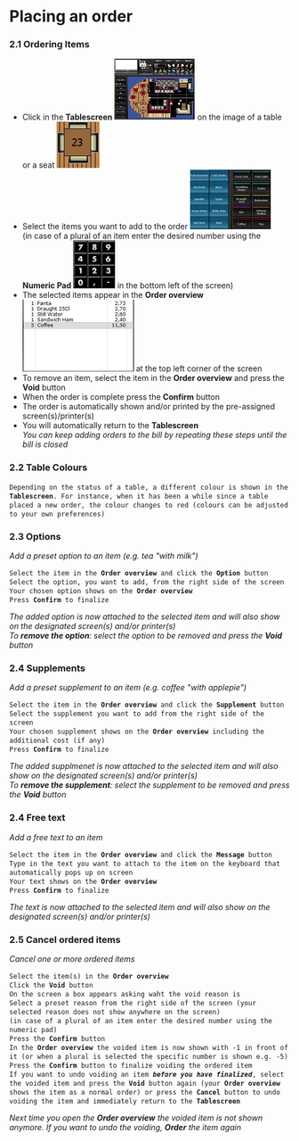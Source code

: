 # Placing an order   
### 2.1 Ordering Items   
* Click in the **Tablescreen** ![tablescreen](pictures/tablescreen.jpg) on the image of a table or a seat ![table](pictures/table.jpg)  
* Select the items you want to add to the order ![items](pictures/itemstoorder.jpg)       
  (in case of a plural of an item enter the desired number using the **Numeric Pad** ![numericpad](pictures/numericpad.jpg)  in the bottom left of the screen)  
* The selected items appear in the **Order overview** ![orderoverview](pictures/orderoverview.jpg)  at the top left corner of the screen   
* To remove an item, select the item in the **Order overview** and press the **Void** button   
* When the order is complete press the <strong>Confirm</strong> button   
* The order is automatically shown and/or printed by the pre-assigned screen(s)/printer(s)
* You will automatically return to the **Tablescreen**   
*You can keep adding orders to the bill by repeating these steps until the bill is closed*     
### 2.2 Table Colours   
<pre><code>Depending on the status of a table, a different colour is shown in the <strong>Tablescreen</strong>. For instance, when it has been a while since a table placed a new order, the colour changes to red (colours can be adjusted to your own preferences)</code></pre>   
### 2.3 Options  
*Add a preset option to an item (e.g. tea "with milk")*  
<pre><code>Select the item in the <strong>Order overview</strong> and click the <strong>Option</strong> button   
Select the option, you want to add, from the right side of the screen   
Your chosen option shows on the <strong>Order overview</strong>    
Press <strong>Confirm</strong> to finalize</code></pre>    
*The added option is now attached to the selected item and will also show on the designated screen(s) and/or printer(s)  
To <strong>remove the option</strong>: select the option to be removed and press the <strong>Void</strong> button*   
### 2.4 Supplements    
*Add a preset supplement to an item (e.g. coffee "with applepie")*   
<pre><code>Select the item in the <strong>Order overview</strong> and click the <strong>Supplement</strong> button   
Select the supplement you want to add from the right side of the screen   
Your chosen supplement shows on the <strong>Order overview</strong> including the additional cost (if any)    
Press <strong>Confirm</strong> to finalize</code></pre>    
*The added supplmenet is now attached to the selected item and will also show on the designated screen(s) and/or printer(s)  
To <strong>remove the supplement</strong>: select the supplement to be removed and press the <strong>Void</strong> button* 
### 2.4 Free text   
*Add a free text to an item*   
<pre><code>Select the item in the <strong>Order overview</strong> and click the <strong>Message</strong> button   
Type in the text you want to attach to the item on the keyboard that automatically pops up on screen   
Your text shows on the <strong>Order overview</strong>    
Press <strong>Confirm</strong> to finalize</code></pre>    
*The text is now attached to the selected item and will also show on the designated screen(s) and/or printer(s)*   
### 2.5 Cancel ordered items   
*Cancel one or more ordered items*   
<pre><code>Select the item(s) in the <strong>Order overview</strong>   
Click the <strong>Void</strong> button   
On the screen a box appears asking waht the void reason is   
Select a preset reason from the right side of the screen (your selected reason does not show anywhere on the screen)     
(in case of a plural of an item enter the desired number using the numeric pad)   
Press the <strong>Confirm</strong> button     
In the <strong>Order overview</strong> the voided item is now shown with -1 in front of it (or when a plural is selected the specific number is shown e.g. -5)  
Press the <strong>Confirm</strong> button to finalize voiding the ordered item
If you want to undo voiding an item <b><i>before you have finalized</i></b>, select the voided item and press the <strong>Void</strong> button again (your <strong>Order overview</strong> shows the item as a normal order) or press the <strong>Cancel</strong> button to undo voiding the item and immediately return to the <strong>Tablescreen</strong></code></pre>    
*Next time you open the **Order overview** the voided item is not shown anymore. If you want to undo the voiding, **Order** the item again*  
